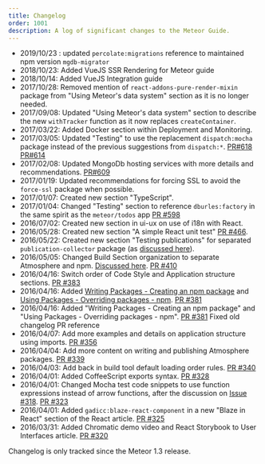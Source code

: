 ```yaml
---
title: Changelog
order: 1001
description: A log of significant changes to the Meteor Guide.
---
```

- 2019/10/23 : updated `percolate:migrations` reference to maintained npm version `mgdb-migrator`
- 2018/10/23: Added VueJS SSR Rendering for Meteor guide
- 2018/10/14: Added VueJS Integration guide
- 2017/10/28: Removed mention of `react-addons-pure-render-mixin` package from "Using Meteor's data system" section as it is no longer needed.
- 2017/09/08: Updated "Using Meteor's data system" section to describe the new `withTracker` function as it now replaces `createContainer`.
- 2017/03/22: Added Docker section within Deployment and Monitoring.
- 2017/03/05: Updated "Testing" to use the replacement `dispatch:mocha` package instead of the previous suggestions from `dispatch:*`. [PR#618](https://github.com/meteor/guide/pull/618) [PR#614](https://github.com/meteor/guide/pull/614)
- 2017/02/08: Updated MongoDb hosting services with more details and recommendations. [PR#609](https://github.com/meteor/guide/pull/609)
- 2017/01/19: Updated recommendations for forcing SSL to avoid the `force-ssl` package when possible.
- 2017/01/07: Created new section "TypeScript".
- 2017/01/04: Changed "Testing" section to reference `dburles:factory` in the same spirit as the `meteor/todos` app [PR #598](https://github.com/meteor/guide/pull/598)
- 2016/07/02: Created new section in ui-ux on use of i18n with React.
- 2016/05/28: Created new section "A simple React unit test" [PR #466](https://github.com/meteor/guide/pull/466).
- 2016/05/22: Created new section "Testing publications" for separated `publication-collector` package (as [discussed here](https://github.com/meteor/todos/issues/119)).
- 2016/05/05: Changed Build Section organization to separate Atmosphere and npm.  [Discussed here](https://github.com/meteor/guide/pull/390#issuecomment-212577341). [PR #410](https://github.com/meteor/guide/pull/410)
- 2016/04/16: Switch order of Code Style and Application structure sections. [PR #383](https://github.com/meteor/guide/pull/383)
- 2016/04/16: Added [Writing Packages - Creating an npm package](https://guide.meteor.com/writing-packages.html#creating-npm) and [Using Packages - Overriding packages - npm](https://guide.meteor.com/using-packages.html#npm-overriding). [PR #381](https://github.com/meteor/guide/pull/381)
- 2016/04/16: Added "Writing Packages - Creating an npm package" and "Using Packages - Overriding packages - npm". [PR #381](https://github.com/meteor/guide/pull/381)
Fixed old changelog PR reference
- 2016/04/07: Add more examples and details on application structure using imports. [PR #356](https://github.com/meteor/guide/pull/356)
- 2016/04/04: Add more content on writing and publishing Atmosphere packages. [PR #339](https://github.com/meteor/guide/pull/339)
- 2016/04/03: Add back in build tool default loading order rules. [PR #340](https://github.com/meteor/guide/pull/340)
- 2016/04/01: Added CoffeeScript exports syntax. [PR #328](https://github.com/meteor/guide/pull/328)
- 2016/04/01: Changed Mocha test code snippets to use function expressions instead of arrow functions, after the discussion on [Issue #318](https://github.com/meteor/guide/issues/318). [PR #323](https://github.com/meteor/guide/pull/323)
- 2016/04/01: Added `gadicc:blaze-react-component` in a new "Blaze in React" section of the React article. [PR #325](https://github.com/meteor/guide/pull/325)
- 2016/03/31: Added Chromatic demo video and React Storybook to User Interfaces article. [PR #320](https://github.com/meteor/guide/pull/320)

Changelog is only tracked since the Meteor 1.3 release.
